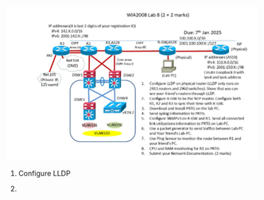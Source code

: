 ![Pasted image 20241217105935.png](../../images/Pasted%20image%2020241217105935.png)

1. Configure LLDP

2. 